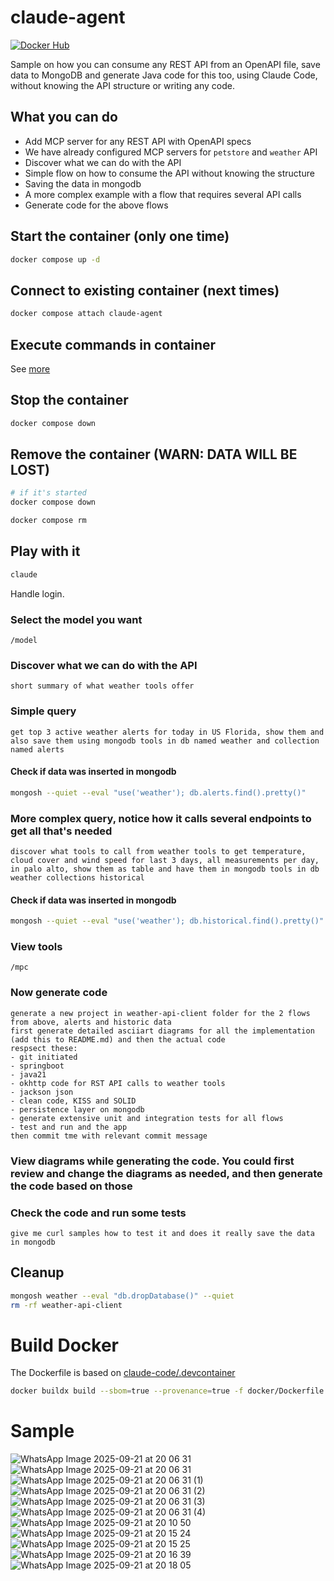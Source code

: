 # claude-agent

[![Docker Hub](https://img.shields.io/badge/Docker%20Hub-xorio42%2Fclaude-agent?logo=docker)](https://hub.docker.com/r/xorio42/claude-agent)


Sample on how you can consume any REST API from an OpenAPI file, save data to MongoDB and generate Java code for this too, using Claude Code, without knowing the API structure or writing any code.

## What you can do

- Add MCP server for any REST API with OpenAPI specs
- We have already configured MCP servers for `petstore` and `weather` API
- Discover what we can do with the API
- Simple flow on how to consume the API without knowing the structure
- Saving the data in mongodb
- A more complex example with a flow that requires several API calls
- Generate code for the above flows

## Start the container (only one time)

```zsh
docker compose up -d
```

## Connect to existing container (next times) 

```zsh
docker compose attach claude-agent
```

## Execute commands in container

See [more](#docker/res/README.MD)

## Stop the container

```zsh
docker compose down
```

## Remove the container (WARN: DATA WILL BE LOST)

```zsh
# if it's started
docker compose down

docker compose rm
```

## Play with it

```zsh
claude
```

Handle login.

### Select the model you want

```
/model
```

### Discover what we can do with the API

```
short summary of what weather tools offer
```

### Simple query

```
get top 3 active weather alerts for today in US Florida, show them and also save them using mongodb tools in db named weather and collection named alerts
```

#### Check if data was inserted in mongodb

```zsh
mongosh --quiet --eval "use('weather'); db.alerts.find().pretty()"
```

### More complex query, notice how it calls several endpoints to get all that's needed

```
discover what tools to call from weather tools to get temperature, cloud cover and wind speed for last 3 days, all measurements per day, in palo alto, show them as table and have them in mongodb tools in db weather collections historical
```

#### Check if data was inserted in mongodb

```zsh
mongosh --quiet --eval "use('weather'); db.historical.find().pretty()"
```

### View tools

```
/mpc
```

### Now generate code

```
generate a new project in weather-api-client folder for the 2 flows from above, alerts and historic data
first generate detailed asciiart diagrams for all the implementation (add this to README.md) and then the actual code
respsect these:
- git initiated
- springboot
- java21
- okhttp code for RST API calls to weather tools
- jackson json
- clean code, KISS and SOLID
- persistence layer on mongodb
- generate extensive unit and integration tests for all flows
- test and run and the app
then commit tme with relevant commit message
```

### View diagrams while generating the code. You could first review and change the diagrams as needed, and then generate  the code based on those

### Check the code and run some tests

```
give me curl samples how to test it and does it really save the data in mongodb
```

## Cleanup

```zsh
mongosh weather --eval "db.dropDatabase()" --quiet
rm -rf weather-api-client
```

# Build Docker

The Dockerfile is based on [claude-code/.devcontainer](https://github.com/anthropics/claude-code/tree/main/.devcontainer)

```zsh
docker buildx build --sbom=true --provenance=true -f docker/Dockerfile -t xorio42/claude-agent docker/
```

# Sample

![WhatsApp Image 2025-09-21 at 20 06 31](https://github.com/user-attachments/assets/ba5ff25d-0e89-4450-a5f2-f81ccde15ce2)
![WhatsApp Image 2025-09-21 at 20 06 31](https://github.com/user-attachments/assets/f60892af-9fd1-4e14-921f-a453b72c5744)
![WhatsApp Image 2025-09-21 at 20 06 31 (1)](https://github.com/user-attachments/assets/5f2d3c27-8303-435e-8da7-eeb5072cb5da)
![WhatsApp Image 2025-09-21 at 20 06 31 (2)](https://github.com/user-attachments/assets/067f80dc-af01-4875-bab5-87c121b197ac)
![WhatsApp Image 2025-09-21 at 20 06 31 (3)](https://github.com/user-attachments/assets/aeda64d6-b9c5-4b58-a518-756a67863d14)
![WhatsApp Image 2025-09-21 at 20 06 31 (4)](https://github.com/user-attachments/assets/edca3efa-b119-4fca-aac5-cfd117442f76)
![WhatsApp Image 2025-09-21 at 20 10 50](https://github.com/user-attachments/assets/d47b1b24-fd19-429f-9e39-198500406469)
![WhatsApp Image 2025-09-21 at 20 15 24](https://github.com/user-attachments/assets/410c93dc-9f73-408b-8404-30e831d1420f)
![WhatsApp Image 2025-09-21 at 20 15 25](https://github.com/user-attachments/assets/0a571f6f-32fe-4793-8301-c1f49e5309f3)
![WhatsApp Image 2025-09-21 at 20 16 39](https://github.com/user-attachments/assets/8ca8d238-42a0-463d-b344-56d1500041f1)
![WhatsApp Image 2025-09-21 at 20 18 05](https://github.com/user-attachments/assets/94776cfb-969d-4dbb-8f8f-1308ee38c8f2)

